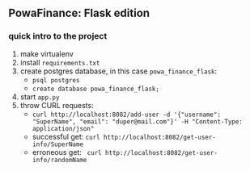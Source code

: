 ## PowaFinance: Flask edition

### quick intro to the project

1. make virtualenv
2. install `requirements.txt`
3. create postgres database, in this case `powa_finance_flask`:
   * `psql postgres`
   * `create database powa_finance_flask;`
3. start `app.py`
4. throw CURL requests:
    * `curl http://localhost:8082/add-user -d '{"username": "SuperName", "email": "duper@mail.com"}' -H "Content-Type: application/json"`
    * successful get: `curl http://localhost:8082/get-user-info/SuperName`
    * erroneous get: ` curl http://localhost:8082/get-user-info/randomName`